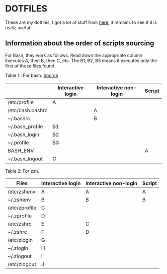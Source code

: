 
# DOTFILES #

These   are    my   dotfiles,    I   got   a    lot   of    stuff   from
[here](https://github.com/cowboy/dotfiles), it  remains to see if  it is
reallz useful.

Information about the order of scripts sourcing
-----------------------------------------------

For  Bash, they  work  as  follows. Read  down  the appropriate  column.
Executes A, then B,  then C, etc. The B1, B2, B3  means it executes only
the first of those files found.


Table 1 : For bash.
[Source](https://shreevatsa.wordpress.com/2008/03/30/zshbash-startup-files-loading-order-bashrc-zshrc-etc/)

|                  | Interactive login | Interactive non-login | Script |
| ---------------- | ----------------- | --------------------- | ------ |
| /etc/profile     | A                 |                       |        |
| /etc/bash.bashrc |                   | A                     |        |
| ~/.bashrc        |                   | B                     |        |
| ~/.bash_profile  | B1                |                       |        |
| ~/.bash_login    | B2                |                       |        |
| ~/.profile       | B3                |                       |        |
| BASH_ENV         |                   |                       | A      |
| ~/.bash_logout   | C                 |                       |        |




Table 2: For zsh.

| Files            | Interactive login  | Interactive non-login  | Script |
| ---------------- | ------------------ | ---------------------- | ------ |
| /etc/zshenv      | A                  | A                      | A      |
| ~/.zshenv        | B                  | B                      | B      |
| /etc/zprofile    | C                  |                        |        |
| ~/.zprofile      | D                  |                        |        |
| /etc/zshrc       | E                  | C                      |        |
| ~/.zshrc         | F                  | D                      |        |
| /etc/zlogin      | G                  |                        |        |
| ~/.zlogin        | H                  |                        |        |
| ~/.zlogout       | I                  |                        |        |
| /etc/zlogout     | J                  |                        |        |
